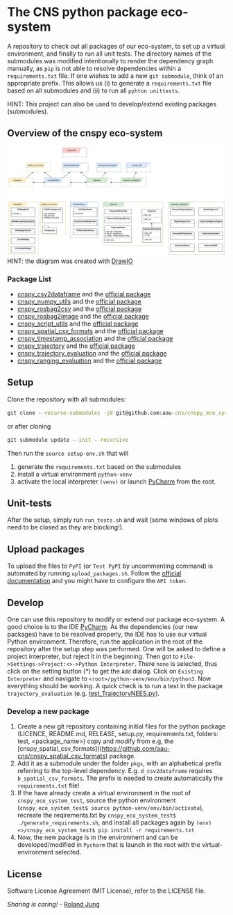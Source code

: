 #  The CNS python package eco-system 

A repository to check out all packages of our eco-system, to set up a virtual environment, and finally to run all unit tests. 
The directory names of the submodules was modified intentionally to render the dependency graph manually, as `pip` is not able to resolve dependencies within a `requirements.txt` file.
If one wishes to add a new `git submodule`, think of an appropriate prefix. 
This allows us (i) to generate a `requirements.txt` file based on all submodules and (ii) to run all `pyhton unittests`. 

HINT: This project can also be used to develop/extend existing packages (submodules). 

## Overview of the cnspy eco-system

![eco-system](./doc/pic/architecture.png)
HINT: the diagram was created with [DrawIO](https://drawio-app.com/)

### Package List
- [cnspy_csv2dataframe](https://github.com/aau-cns/cnspy_csv2dataframe) and the [official package](https://pypi.org/project/cnspy-csv2dataframe/)
- [cnspy_numpy_utils](https://github.com/aau-cns/cnspy_numpy_utils) and the [official package](https://pypi.org/project/cnspy-numpy-utils/) 
- [cnspy_rosbag2csv](https://github.com/aau-cns/cnspy_rosbag2csv) and the [official package](https://pypi.org/project/cnspy-rosbag2csv/)
- [cnspy_rosbag2image](https://github.com/aau-cns/cnspy_rosbag2image) and the [official package](https://pypi.org/project/cnspy-rosbag2image/)
- [cnspy_script_utils](https://github.com/aau-cns/cnspy_script_utils) and the [official package](https://pypi.org/project/cnspy-script-utils/) 
- [cnspy_spatial_csv_formats](https://github.com/aau-cns/cnspy_spatial_csv_formats) and the [official package](https://pypi.org/project/cnspy-spatial-csv-formats/)
- [cnspy_timestamp_association](https://github.com/aau-cns/cnspy_timestamp_association) and the [official package](https://pypi.org/project/cnspy-timestamp-association/)
- [cnspy_trajectory](https://github.com/aau-cns/cnspy_trajectory) and the [official package](https://pypi.org/project/cnspy-trajectory/)
- [cnspy_trajectory_evaluation](https://github.com/aau-cns/cnspy_trajectory_evaluation) and the [official package](https://pypi.org/project/cnspy-trajectory-evaluation/) 
- [cnspy_ranging_evaluation](https://github.com/aau-cns/cnspy_ranging_evaluation) and the [official package](https://pypi.org/project/cnspy-ranging-evaluation/) 

## Setup 
Clone the repository with all submodules:
```cmd
git clone --recurse-submodules -j8 git@github.com:aau-cns/cnspy_eco_system_test.git
```
or after cloning
```cmd
git submodule update --init --recursive
```


Then run the `source setup-env.sh` that will
1) generate the `requirements.txt` based on the submodules
2) install a virtual environment `python-venv`
3) activate the local interpreter `(venv)` or launch [PyCharm](https://www.jetbrains.com/pycharm/) from the root.


## Unit-tests

After the setup, simply run `run_tests.sh` and wait (some windows of plots need to be closed as they are blocking!).

## Upload packages

To upload the files to `PyPI` (or `Test PyPI` by uncommenting command) is automated by running `upload_packages.sh`. 
Follow the [official documentation](https://packaging.python.org/tutorials/packaging-projects/) and you might have to configure the `API token`. 

## Develop 

One can use this repository to modify or extend our package eco-system. A good choice is to the IDE [PyCharm](https://www.jetbrains.com/pycharm/).
As the dependencies (our new packages) have to be resolved properly, the IDE has to use our virtual Python environment.
Therefore, run the application in the root of the repository after the setup step was performed.
One will be asked to define a project interpreter, but reject it in the beginning. 
Then got to `File->Settings->Project:<>->Python Interpreter`. There `none` is selected, thus click on the setting button (*) to get the `Add` dialog.
Click on `Existing Interpreter` and navigate to `<root>/python-venv/env/bin/python3`. Now everything should be working.
A quick check is to run a test in the package `trajectory_evaluation` (e.g. [test_TrajectoryNEES.py](./pkgs/f_trajectory_evaluation/test/test_TrajectoryPosOrientNEES.py)).

### Develop a new package

1. Create a new git repository containing initial files for the python package (LICENCE, README.md, RELEASE, setup.py, requirements.txt, folders: test, <package_name>) copy and modify from e.g, the [cnspy_spatial_csv_formats]((https://github.com/aau-cns/cnspy_spatial_csv_formats) package.  
2. Add it as a submodule under the folder `pkgs`, with an alphabetical prefix referring to the top-level dependency. E.g. `d_csv2dataframe` requires `b_spatial_csv_formats`. The prefix is needed to create automatically the `requirements.txt` file!
3. If the have already create a virtual environment in the root of `cnspy_eco_system_test`, source the python environment (`cnspy_eco_system_test$ source python-venv/env/bin/activate`), recreate the reqirements.txt by `cnspy_eco_system_test$ ./generate_requirements.sh`, and install all packages again by `(env) <>/cnspy_eco_system_test$ pip install -r requirements.txt`
4. Now, the new package is in the environment and can be developed/modified in `Pycharm` that is launch in the root with the virtual-environment selected.

## License

Software License Agreement (MIT  License), refer to the LICENSE file.

*Sharing is caring!* - [Roland Jung](https://github.com/jungr-ait)  
